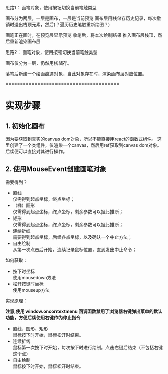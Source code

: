 思路1：
画笔对象，使用按钮切换当前笔触类型

画布分为两层，一层是画布，一层是当前预览
画布层用栈储存历史记录，每次撤销时退出栈顶元素，然后(？遍历历史笔触重新绘图？)

画笔正在画时，在预览层显示预览
收笔后，将本次绘制结果 推入画布层栈顶，然后重新渲染画布层


思路2：
画笔对象，使用按钮切换当前笔触类型

画布仅分为一层，仍然用栈储存。

落笔后新建一个绘画痕迹对象，当此对象存在时，渲染画布层对应位置。


=======================================

# 实现步骤  

## 1. 初始化画布  

因为要获取到真实的canvas dom对象，所以不能直接用react的函数式组件。 
这里创建了一个类组件，仅渲染一个canvas，然后用ref获取到canvas dom对象。 
后续便可以直接对其进行操作。

## 2. 使用MouseEvent创建画笔对象

需要得到？  

- 直线  
  仅需得到起点坐标，终点坐标；  
- （椭）圆形  
  仅需得到起点坐标，终点坐标，剩余参数可以据此推断；
- 矩形  
  仅需得到起点坐标，终点坐标，剩余参数可以据此推断；
- 连续折线  
  需要得到起点坐标，后续各点坐标，以及确认一个中止方法；
- 自由绘制  
  从第一次点击后开始，连续记录鼠标位置，直到发出中止命令；

如何获取：

- 按下时坐标  
  使用mousedown方法 
- 松开按键时坐标  
  使用mouseup方法

实现原理：

**注意,使用 window.oncontextmenu 回调函数禁用了浏览器右键弹出菜单的默认功能，方便后续使用右键作为停止指令**

- 直线、圆形、矩形  
  鼠标按下时开始，鼠标松开时结束。  
- 连续折线  
  鼠标第一次按下时开始，每次按下时进行绘制。点击右键后结束（不包括右键这个点）
- 自由绘制  
  鼠标按下时开始，鼠标松开时结束。


